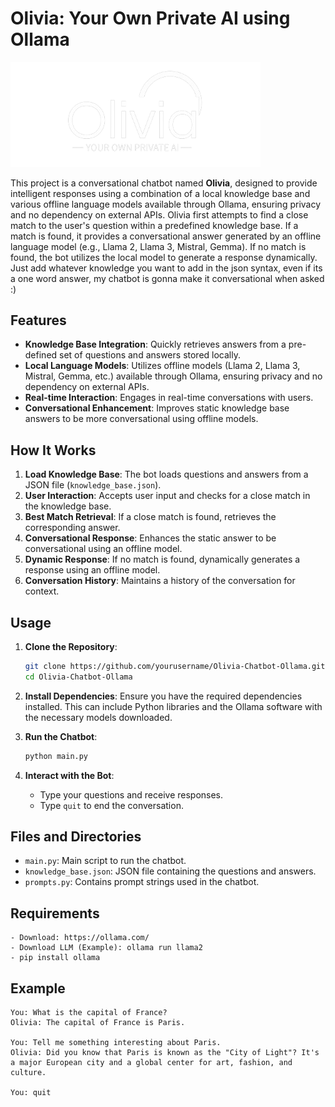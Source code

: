 # Olivia: Your Own Private AI using Ollama

<img src="Ollama/logo.png" alt="Olivia Logo" width="400">

This project is a conversational chatbot named **Olivia**, designed to provide intelligent responses using a combination of a local knowledge base and various offline language models available through Ollama, ensuring privacy and no dependency on external APIs. Olivia first attempts to find a close match to the user's question within a predefined knowledge base. If a match is found, it provides a conversational answer generated by an offline language model (e.g., Llama 2, Llama 3, Mistral, Gemma). If no match is found, the bot utilizes the local model to generate a response dynamically. Just add whatever knowledge you want to add in the json syntax, even if its a one word answer, my chatbot is gonna make it conversational when asked :)

## Features

- **Knowledge Base Integration**: Quickly retrieves answers from a pre-defined set of questions and answers stored locally.
- **Local Language Models**: Utilizes offline models (Llama 2, Llama 3, Mistral, Gemma, etc.) available through Ollama, ensuring privacy and no dependency on external APIs.
- **Real-time Interaction**: Engages in real-time conversations with users.
- **Conversational Enhancement**: Improves static knowledge base answers to be more conversational using offline models.

## How It Works

1. **Load Knowledge Base**: The bot loads questions and answers from a JSON file (`knowledge_base.json`).
2. **User Interaction**: Accepts user input and checks for a close match in the knowledge base.
3. **Best Match Retrieval**: If a close match is found, retrieves the corresponding answer.
4. **Conversational Response**: Enhances the static answer to be conversational using an offline model.
5. **Dynamic Response**: If no match is found, dynamically generates a response using an offline model.
6. **Conversation History**: Maintains a history of the conversation for context.

## Usage

1. **Clone the Repository**:
    ```bash
    git clone https://github.com/yourusername/Olivia-Chatbot-Ollama.git
    cd Olivia-Chatbot-Ollama
    ```

2. **Install Dependencies**:
    Ensure you have the required dependencies installed. This can include Python libraries and the Ollama software with the necessary models downloaded.

3. **Run the Chatbot**:
    ```bash
    python main.py
    ```

4. **Interact with the Bot**: 
    - Type your questions and receive responses.
    - Type `quit` to end the conversation.

## Files and Directories

- `main.py`: Main script to run the chatbot.
- `knowledge_base.json`: JSON file containing the questions and answers.
- `prompts.py`: Contains prompt strings used in the chatbot.

## Requirements
```install Ollama and Local LLM
- Download: https://ollama.com/
- Download LLM (Example): ollama run llama2
- pip install ollama
```

## Example

```plaintext
You: What is the capital of France?
Olivia: The capital of France is Paris.

You: Tell me something interesting about Paris.
Olivia: Did you know that Paris is known as the "City of Light"? It's a major European city and a global center for art, fashion, and culture.

You: quit
